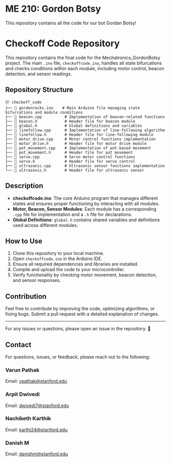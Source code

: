 # ME 210: Gordon Botsy
This repository contains all the code for our bot Gordan Botsy!

# Checkoff Code Repository

This repository contains the final code for the Mechatronics_GordonBotsy project. The main `.ino` file, `checkoffcode.ino`, handles all state bifurcations and checks conditions within each module, including motor control, beacon detection, and sensor readings.

## Repository Structure

```
📦 checkoff_code
├── 📄 gordonrocks.ino    # Main Arduino file managing state bifurcations and module conditions
├── 📄 beacon.cpp          # Implementation of beacon-related functions
├── 📄 beacon.h            # Header file for beacon module
├── 📄 global.h            # Global definitions and variables
├── 📄 linefollow.cpp      # Implementation of line-following algorithm
├── 📄 linefollow.h        # Header file for line-following module
├── 📄 motor_drive.cpp     # Motor control functions implementation
├── 📄 motor_drive.h       # Header file for motor drive module
├── 📄 pot_movement.cpp    # Implementation of pot-based movement
├── 📄 pot_movement.h      # Header file for pot movement
├── 📄 servo.cpp           # Servo motor control functions
├── 📄 servo.h             # Header file for servo control
├── 📄 ultrasonic.cpp      # Ultrasonic sensor functions implementation
└── 📄 ultrasonic.h        # Header file for ultrasonic sensor
```

## Description

- **checkoffcode.ino**: The core Arduino program that manages different states and ensures proper functioning by interacting with all modules.
- **Motor, Beacon, Sensor Modules**: Each module has a corresponding `.cpp` file for implementation and a `.h` file for declarations.
- **Global Definitions**: `global.h` contains shared variables and definitions used across different modules.

## How to Use
1. Clone this repository to your local machine.
2. Open `checkoffcode.ino` in the Arduino IDE.
3. Ensure all required dependencies and libraries are installed.
4. Compile and upload the code to your microcontroller.
5. Verify functionality by checking motor movement, beacon detection, and sensor responses.

## Contribution
Feel free to contribute by improving the code, optimizing algorithms, or fixing bugs. Submit a pull request with a detailed explanation of changes.

---
For any issues or questions, please open an issue in the repository. 🚀

##  Contact

For questions, issues, or feedback, please reach out to the following:

### Varun Pathak
Email: vpathak@stanford.edu

### Arpit Dwivedi
Email: dwivedi7@stanford.edu

### Nachiketh Karthik
Email: karthi24@stanford.edu

### Danish M
Email: danishm@stanford.edu
